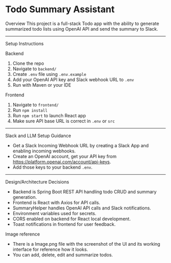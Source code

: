 # Todo Summary Assistant

Overview
This project is a full-stack Todo app with the ability to generate summarized todo lists using OpenAI API and send the summary to Slack.

---
Setup Instructions

Backend
1. Clone the repo
2. Navigate to `backend/`
3. Create `.env` file using `.env.example`
4. Add your OpenAI API key and Slack webhook URL to `.env`
5. Run with Maven or your IDE

Frontend
1. Navigate to `frontend/`
2. Run `npm install`
3. Run `npm start` to launch React app
4. Make sure API base URL is correct in `.env` or `src`

---

Slack and LLM Setup Guidance

- Get a Slack Incoming Webhook URL by creating a Slack App and enabling incoming webhooks.
- Create an OpenAI account, get your API key from https://platform.openai.com/account/api-keys.
- Add those keys to your backend `.env`.

---

Design/Architecture Decisions

- Backend is Spring Boot REST API handling todo CRUD and summary generation.
- Frontend is React with Axios for API calls.
- SummaryHelper handles OpenAI API calls and Slack notifications.
- Environment variables used for secrets.
- CORS enabled on backend for React local development.
- Toast notifications in frontend for user feedback.

Image reference
- There is a Image.png file with the screenshot of the UI and its working interface for reference how it looks.
- You can add, delete, edit and summarize todos.
